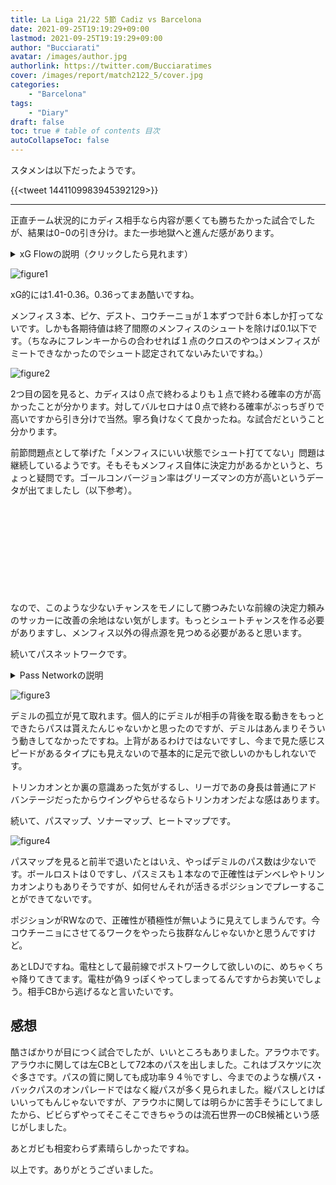 ```yaml
---
title: La Liga 21/22 5節 Cadiz vs Barcelona 
date: 2021-09-25T19:19:29+09:00
lastmod: 2021-09-25T19:19:29+09:00
author: "Bucciarati"
avatar: /images/author.jpg
authorlink: https://twitter.com/Bucciaratimes
cover: /images/report/match2122_5/cover.jpg
categories:
    - "Barcelona"
tags: 
    - "Diary"
draft: false
toc: true # table of contents 目次
autoCollapseToc: false
---
```

スタメンは以下だったようです。

{{<tweet 1441109983945392129>}}

<hr>

正直チーム状況的にカディス相手なら内容が悪くても勝ちたかった試合でしたが、結果は0−0の引き分け。また一歩地獄へと進んだ感があります。

<details><summary>xG Flowの説明（クリックしたら見れます）</summary><div>

```
・xG FlowはxGのどんどん足し算していって、それをグラフにしたモノです。
・ホームチームが赤、アウェイチームが青となってます。
・白い丸がシュートを表してます。
・その丸を指す矢印の元をたどれば、「パスを出した人→シュートを打った人（xG）」を確認できるようになってます。
```
</div></details>

![figure1](/images/report/match2122_5/image1.png)

xG的には1.41-0.36。0.36ってまあ酷いですね。

メンフィス３本、ピケ、デスト、コウチーニョが１本ずつで計６本しか打ってないです。しかも各期待値は終了間際のメンフィスのシュートを除けば0.1以下です。（ちなみにフレンキーからの合わせれば１点のクロスのやつはメンフィスがミートできなかったのでシュート認定されてないみたいですね。）

![figure2](/images/report/match2122_5/image2.png)

2つ目の図を見ると、カディスは０点で終わるよりも１点で終わる確率の方が高かったことが分かります。対してバルセロナは０点で終わる確率がぶっちぎりで高いですから引き分けで当然。寧ろ負けなくて良かったね。な試合だということ分かります。

前節問題点として挙げた「メンフィスにいい状態でシュート打ててない」問題は継続しているようです。そもそもメンフィス自体に決定力があるかというと、ちょっと疑問です。ゴールコンバージョン率はグリーズマンの方が高いというデータが出てましたし（以下参考）。

<div class="iframely-embed"><div class="iframely-responsive" style="height: 140px; padding-bottom: 0;"><a href="https://bucciaratimes.info/posts/report/griezmemphisshot/" data-iframely-url="//cdn.iframe.ly/NLhAIwC?card=small"></a></div></div><script async src="//cdn.iframe.ly/embed.js" charset="utf-8"></script>

なので、このような少ないチャンスをモノにして勝つみたいな前線の決定力頼みのサッカーに改善の余地はない気がします。もっとシュートチャンスを作る必要がありますし、メンフィス以外の得点源を見つめる必要があると思います。

続いてパスネットワークです。

<details><summary>Pass Networkの説明</summary><div>

```
・丸の位置は、平均ポジションを示しています。→各選手のパスを出した位置の中央値です。
・丸の大きさは、パス本数を示してます。→パス数が多いほど丸が大きくなり、少ないほど丸が小さくなります。
・丸を結ぶ線は、選手間でのパス交換数を示しています。→パス交換が多いほど線は太く濃くなり、少ないほど線は細く薄くなります。
・※パス交換数が３本以下の場合、線は描画されないよう作ってます
```
</div></details>

![figure3](/images/report/match2122_5/image3.png)

デミルの孤立が見て取れます。個人的にデミルが相手の背後を取る動きをもっとできたらパスは貰えたんじゃないかと思ったのですが、デミルはあんまりそういう動きしてなかったですね。上背があるわけではないですし、今まで見た感じスピードがあるタイプにも見えないので基本的に足元で欲しいのかもしれないです。

トリンカオンとか裏の意識あった気がするし、リーガであの身長は普通にアドバンテージだったからウイングやらせるならトリンカオンだよな感はあります。

続いて、パスマップ、ソナーマップ、ヒートマップです。

![figure4](/images/report/match2122_5/image5.png)

パスマップを見ると前半で退いたとはいえ、やっぱデミルのパス数は少ないです。ボールロストは０ですし、パスミスも１本なので正確性はデンベレやトリンカオンよりもありそうですが、如何せんそれが活きるポジションでプレーすることができてないです。

ポジションがRWなので、正確性が積極性が無いように見えてしまうんです。今コウチーニョにさせてるワークをやったら抜群なんじゃないかと思うんですけど。

あとLDJですね。電柱として最前線でポストワークして欲しいのに、めちゃくちゃ降りてきてます。電柱が偽９っぽくやってしまってるんですからお笑いでしょう。相手CBから逃げるなと言いたいです。

## 感想

酷さばかりが目につく試合でしたが、いいところもありました。アラウホです。
アラウホに関しては左CBとして72本のパスを出しました。これはブスケツに次ぐ多さです。パスの質に関しても成功率９４％ですし、今までのような横パス・バックパスのオンパレードではなく縦パスが多く見られました。縦パスしとけばいいってもんじゃないですが、アラウホに関しては明らかに苦手そうにしてましたから、ビビらずやってそこそこできちゃうのは流石世界一のCB候補という感じがしました。

あとガビも相変わらず素晴らしかったですね。

以上です。ありがとうございました。

<script async src="//cdn.iframe.ly/embed.js" charset="utf-8"></script>


